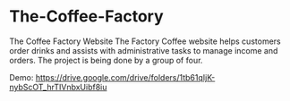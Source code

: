 # The-Coffee-Factory
The Coffee Factory Website
The Factory Coffee website helps customers order drinks and assists with administrative tasks to manage income and orders. The project is being done by a group of four.

Demo: https://drive.google.com/drive/folders/1tb61qIjK-nybScOT_hrTIVnbxUibf8iu
